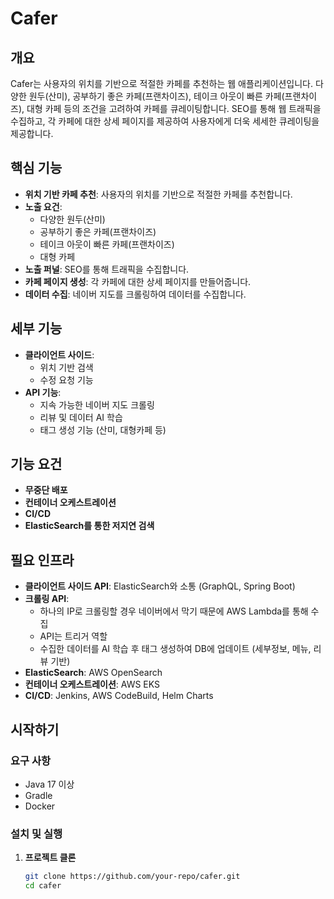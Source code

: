 # Cafer

## 개요

Cafer는 사용자의 위치를 기반으로 적절한 카페를 추천하는 웹 애플리케이션입니다. 다양한 원두(산미), 공부하기 좋은 카페(프랜차이즈), 테이크 아웃이 빠른 카페(프랜차이즈), 대형 카페 등의 조건을 고려하여 카페를 큐레이팅합니다. SEO를 통해 웹 트래픽을 수집하고, 각 카페에 대한 상세 페이지를 제공하여 사용자에게 더욱 세세한 큐레이팅을 제공합니다.

## 핵심 기능

- **위치 기반 카페 추천**: 사용자의 위치를 기반으로 적절한 카페를 추천합니다.
- **노출 요건**:
  - 다양한 원두(산미)
  - 공부하기 좋은 카페(프랜차이즈)
  - 테이크 아웃이 빠른 카페(프랜차이즈)
  - 대형 카페
- **노출 퍼널**: SEO를 통해 트래픽을 수집합니다.
- **카페 페이지 생성**: 각 카페에 대한 상세 페이지를 만들어줍니다.
- **데이터 수집**: 네이버 지도를 크롤링하여 데이터를 수집합니다.

## 세부 기능

- **클라이언트 사이드**:
  - 위치 기반 검색
  - 수정 요청 기능
- **API 기능**:
  - 지속 가능한 네이버 지도 크롤링
  - 리뷰 및 데이터 AI 학습
  - 태그 생성 기능 (산미, 대형카페 등)

## 기능 요건

- **무중단 배포**
- **컨테이너 오케스트레이션**
- **CI/CD**
- **ElasticSearch를 통한 저지연 검색**

## 필요 인프라

- **클라이언트 사이드 API**: ElasticSearch와 소통 (GraphQL, Spring Boot)
- **크롤링 API**:
  - 하나의 IP로 크롤링할 경우 네이버에서 막기 때문에 AWS Lambda를 통해 수집
  - API는 트리거 역할
  - 수집한 데이터를 AI 학습 후 태그 생성하여 DB에 업데이트 (세부정보, 메뉴, 리뷰 기반)
- **ElasticSearch**: AWS OpenSearch
- **컨테이너 오케스트레이션**: AWS EKS
- **CI/CD**: Jenkins, AWS CodeBuild, Helm Charts

## 시작하기

### 요구 사항

- Java 17 이상
- Gradle
- Docker

### 설치 및 실행

1. **프로젝트 클론**

   ```bash
   git clone https://github.com/your-repo/cafer.git
   cd cafer
